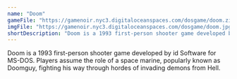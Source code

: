```yaml
---
name: "Doom"
gameFile: "https://gamenoir.nyc3.digitaloceanspaces.com/dosgame/doom.zip"
imgFile: "https://gamenoir.nyc3.digitaloceanspaces.com/dosgame/doom.jpg"
shortDescription: "Doom is a 1993 first-person shooter game developed by id Software for MS-DOS. Players assume the role of a space marine, popularly known as Doomguy, fighting his way through hordes of invading demons from Hell. "
---
```


Doom is a 1993 first-person shooter game developed by id Software for MS-DOS. Players assume the role of a space marine, popularly known as Doomguy, fighting his way through hordes of invading demons from Hell.
